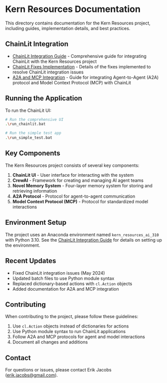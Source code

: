 # Kern Resources Documentation

This directory contains documentation for the Kern Resources project, including guides, implementation details, and best practices.

## ChainLit Integration

- [ChainLit Integration Guide](chainlit_integration_guide.md) - Comprehensive guide for integrating ChainLit with the Kern Resources project
- [ChainLit Fixes Implementation](chainlit_fixes_implementation.md) - Details of the fixes implemented to resolve ChainLit integration issues
- [A2A and MCP Integration](a2a_mcp_integration.md) - Guide for integrating Agent-to-Agent (A2A) protocol and Model Context Protocol (MCP) with ChainLit

## Running the Application

To run the ChainLit UI:

```bash
# Run the comprehensive UI
.\run_chainlit.bat

# Run the simple test app
.\run_simple_test.bat
```

## Key Components

The Kern Resources project consists of several key components:

1. **ChainLit UI** - User interface for interacting with the system
2. **CrewAI** - Framework for creating and managing AI agent teams
3. **Novel Memory System** - Four-layer memory system for storing and retrieving information
4. **A2A Protocol** - Protocol for agent-to-agent communication
5. **Model Context Protocol (MCP)** - Protocol for standardized model interactions

## Environment Setup

The project uses an Anaconda environment named `kern_resources_ai_310` with Python 3.10. See the [ChainLit Integration Guide](chainlit_integration_guide.md) for details on setting up the environment.

## Recent Updates

- Fixed ChainLit integration issues (May 2024)
- Updated batch files to use Python module syntax
- Replaced dictionary-based actions with `cl.Action` objects
- Added documentation for A2A and MCP integration

## Contributing

When contributing to the project, please follow these guidelines:

1. Use `cl.Action` objects instead of dictionaries for actions
2. Use Python module syntax to run ChainLit applications
3. Follow A2A and MCP protocols for agent and model interactions
4. Document all changes and additions

## Contact

For questions or issues, please contact Erik Jacobs (erik.jacobs@gmail.com).
